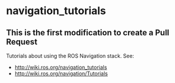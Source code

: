 # navigation_tutorials
## This is the first modification to create a Pull Request

Tutorials about using the ROS Navigation stack.
See:

- http://wiki.ros.org/navigation_tutorials
- http://wiki.ros.org/navigation/Tutorials
